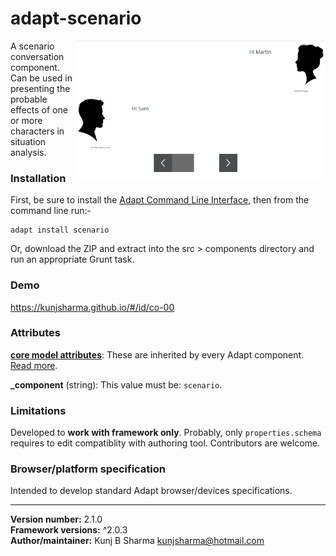 # adapt-scenario  

<img src="assets/adapt-scenario.png" alt="scenario" align="right" width="400px">

A scenario conversation component. Can be used in presenting the probable effects of one or more characters in situation analysis.

### Installation
First, be sure to install the [Adapt Command Line Interface](https://github.com/cajones/adapt-cli), then from the command line run:-

    adapt install scenario

Or, download the ZIP and extract into the src > components directory and run an appropriate Grunt task.

### Demo

https://kunjsharma.github.io/#/id/co-00

### Attributes

[**core model attributes**](https://github.com/adaptlearning/adapt_framework/wiki/Core-model-attributes): These are inherited by every Adapt component. [Read more](https://github.com/adaptlearning/adapt_framework/wiki/Core-model-attributes).

**_component** (string): This value must be: `scenario`.

### Limitations

Developed to <b>work with framework only</b>. Probably, only `properties.schema` requires to edit compatiblity with authoring tool. Contributors are welcome.

### Browser/platform specification

Intended to develop standard Adapt browser/devices specifications.

----------------------------
**Version number:**  2.1.0  
**Framework versions:** ^2.0.3  
**Author/maintainer:** Kunj B Sharma <kunjsharma@hotmail.com>  
